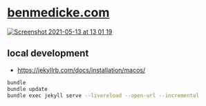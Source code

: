 # [benmedicke.com](https://benmedicke.com)
[![Screenshot 2021-05-13 at 13 01 19](https://user-images.githubusercontent.com/173962/118117025-53d3ad80-b3eb-11eb-8979-d806965613fb.png)](https://benmedicke.com)

## local development

* https://jekyllrb.com/docs/installation/macos/

```sh
bundle
bundle update
bundle exec jekyll serve --livereload --open-url --incremental
```

